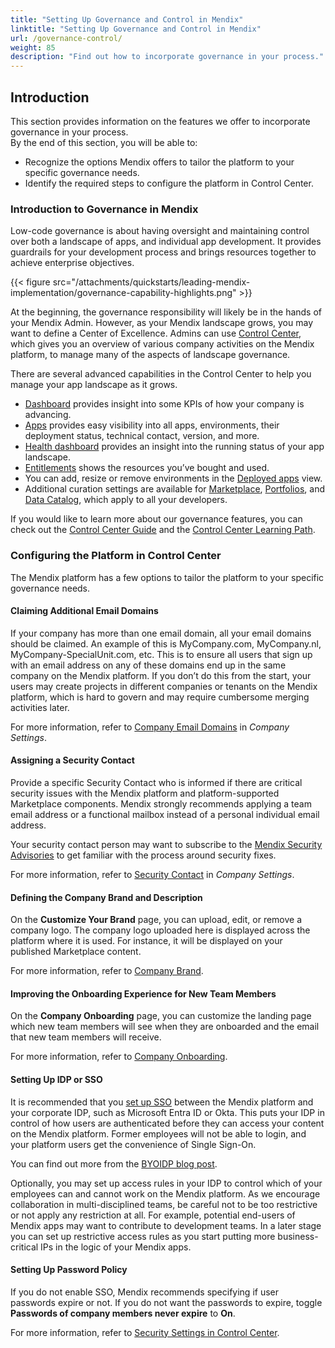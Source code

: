 ```yaml
---
title: "Setting Up Governance and Control in Mendix"
linktitle: "Setting Up Governance and Control in Mendix"
url: /governance-control/
weight: 85
description: "Find out how to incorporate governance in your process."
---
```


## Introduction

This section provides information on the features we offer to incorporate governance in your process.    
By the end of this section, you will be able to:

* Recognize the options Mendix offers to tailor the platform to your specific governance needs. 
* Identify the required steps to configure the platform in Control Center.

### Introduction to Governance in Mendix

Low-code governance is about having oversight and maintaining control over both a landscape of apps, and individual app development. It provides guardrails for your development process and brings resources together to achieve enterprise objectives.

{{< figure src="/attachments/quickstarts/leading-mendix-implementation/governance-capability-highlights.png"  >}}

At the beginning, the governance responsibility will likely be in the hands of your Mendix Admin. However, as your Mendix landscape grows, you may want to define a Center of Excellence. Admins can use [Control Center](/control-center/), which gives you an overview of various company activities on the Mendix platform, to manage many of the aspects of landscape governance. 

There are several advanced capabilities in the Control Center to help you manage your app landscape as it grows.

* [Dashboard](/control-center/dashboard/) provides insight into some KPIs of how your company is advancing.
* [Apps](/control-center/apps/) provides easy visibility into all apps, environments, their deployment status, technical contact, version, and more.
* [Health dashboard](/control-center/application-health-dashboard/) provides an insight into the running status of your app landscape.
* [Entitlements](/control-center/entitlements/) shows the resources you’ve bought and used.
* You can add, resize or remove environments in the [Deployed apps](/control-center/deployed-apps/) view.
* Additional curation settings are available for [Marketplace](/control-center/private-marketplace/), [Portfolios](/control-center/portfolios/), and [Data Catalog](/control-center/catalog-admin/), which apply to all your developers.

If you would like to learn more about our governance features, you can check out the [Control Center Guide](/control-center/) and the [Control Center Learning Path](https://academy.mendix.com/link/paths/116/Govern-and-Scale-your-App-Landscape-with-Mendix-Control-Center). 

### Configuring the Platform in Control Center

The Mendix platform has a few options to tailor the platform to your specific governance needs. 

#### Claiming Additional Email Domains

If your company has more than one email domain, all your email domains should be claimed. An example of this is MyCompany.com, MyCompany.nl, MyCompany-SpecialUnit.com, etc. This is to ensure all users that sign up with an email address on any of these domains end up in the same company on the Mendix platform. If you don’t do this from the start, your users may create projects in different companies or tenants on the Mendix platform, which is hard to govern and may require cumbersome merging activities later.

For more information, refer to [Company Email Domains](/control-center/company-settings/#company-email-domains) in *Company Settings*.

#### Assigning a Security Contact

Provide a specific Security Contact who is informed if there are critical security issues with the Mendix platform and platform-supported Marketplace components. Mendix strongly recommends applying a team email address or a functional mailbox instead of a personal individual email address.

Your security contact person may want to subscribe to the [Mendix Security Advisories](/releasenotes/security-advisories/)
to get familiar with the process around security fixes.

For more information, refer to [Security Contact](/control-center/company-settings/#security-contact) in *Company Settings*.

#### Defining the Company Brand and Description

On the **Customize Your Brand** page, you can upload, edit, or remove a company logo. The company logo uploaded here is displayed across the platform where it is used. For instance, it will be displayed on your published Marketplace content.

For more information, refer to [Company Brand](/control-center/company-brand/).

#### Improving the Onboarding Experience for New Team Members

On the **Company Onboarding** page, you can customize the landing page which new team members will see when they are onboarded and the email that new team members will receive.

For more information, refer to [Company Onboarding](/control-center/company-onboarding/).

#### Setting Up IDP or SSO

It is recommended that you [set up SSO](/control-center/security/set-up-sso-byoidp/) between the Mendix platform and your corporate IDP, such as Microsoft Entra ID or Okta.  This puts your IDP in control of how users are authenticated before they can access your content on the Mendix platform. Former employees will not be able to login, and your platform users get the convenience of Single Sign-On. 

You can find out more from the [BYOIDP blog post](https://www.mendix.com/blog/introducing-byoidp-bring-your-own-identity-provider/).

Optionally, you may set up access rules in your IDP to control which of your employees can and cannot work on the Mendix platform. As we encourage collaboration in multi-disciplined teams, be careful not to be too restrictive or not apply any restriction at all. For example, potential end-users of Mendix apps may want to contribute to development teams. In a later stage you can set up restrictive access rules as you start putting more business-critical IPs in the logic of your Mendix apps.

#### Setting Up Password Policy

If you do not enable SSO, Mendix recommends specifying if user passwords expire or not. If you do not want the passwords to expire, toggle **Passwords of company members never expire** to **On**.  

For more information, refer to [Security Settings in Control Center](/control-center/security-settings/).
